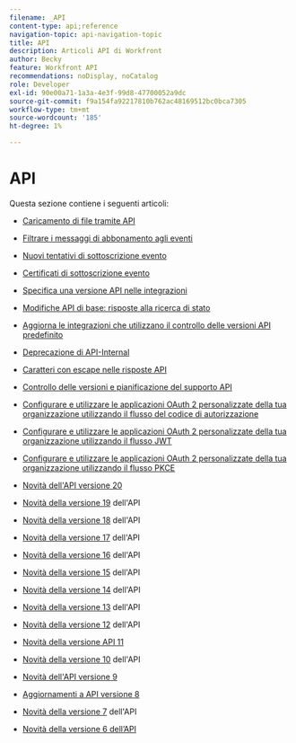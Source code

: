```yaml
---
filename: _API
content-type: api;reference
navigation-topic: api-navigation-topic
title: API
description: Articoli API di Workfront
author: Becky
feature: Workfront API
recommendations: noDisplay, noCatalog
role: Developer
exl-id: 90e00a71-1a3a-4e3f-99d8-47700052a9dc
source-git-commit: f9a154fa92217810b762ac48169512bc0bca7305
workflow-type: tm+mt
source-wordcount: '185'
ht-degree: 1%

---
```


# API

Questa sezione contiene i seguenti articoli:

* [Caricamento di file tramite API](../../wf-api/api/uploading-files-api.md)
* [Filtrare i messaggi di abbonamento agli eventi](../../wf-api/api/filter-event-sub-messages.md)
* [Nuovi tentativi di sottoscrizione evento](../../wf-api/api/event-sub-retries.md)
* [Certificati di sottoscrizione evento](../../wf-api/api/event-sub-certs.md)
* [Specifica una versione API nelle integrazioni](../../wf-api/api/specify-api-version-integrations.md)

* [Modifiche API di base: risposte alla ricerca di stato](../../wf-api/api/api-changes-search.md)
* [Aggiorna le integrazioni che utilizzano il controllo delle versioni API predefinito](../../wf-api/api/update-default-api-versioning.md)
* [Deprecazione di API-Internal](../../wf-api/api/deprecation-api-internal.md)
* [Caratteri con escape nelle risposte API](../../wf-api/api/escaped-characters-api.md)
* [Controllo delle versioni e pianificazione del supporto API](../../wf-api/api/api-version-support-schedule.md)
* [Configurare e utilizzare le applicazioni OAuth 2 personalizzate della tua organizzazione utilizzando il flusso del codice di autorizzazione](../../wf-api/api/oauth-app-code-token-flow.md)
* [Configurare e utilizzare le applicazioni OAuth 2 personalizzate della tua organizzazione utilizzando il flusso JWT](../../wf-api/api/oauth-app-jwt-flow.md)
* [Configurare e utilizzare le applicazioni OAuth 2 personalizzate della tua organizzazione utilizzando il flusso PKCE](../../wf-api/api/oauth-app-pkce-flow.md)
* [Novità dell&#39;API versione 20](../../wf-api/api/new-api-version-20.md)
* [Novità della versione 19](../../wf-api/api/new-api-version-19.md) dell&#39;API
* [Novità della versione 18](../../wf-api/api/new-api-version-18.md) dell&#39;API
* [Novità della versione 17](../../wf-api/api/new-api-version-17.md) dell&#39;API
* [Novità della versione 16](../../wf-api/api/new-api-version-16.md) dell&#39;API
* [Novità della versione 15](../../wf-api/api/new-api-version-15.md) dell&#39;API
* [Novità della versione 14](../../wf-api/api/new-api-version-14.md) dell&#39;API
* [Novità della versione 13](../../wf-api/api/new-api-version-13.md) dell&#39;API
* [Novità della versione 12](../../wf-api/api/new-api-version-12.md) dell&#39;API
* [Novità della versione API 11](../../wf-api/api/new-api-version-11.md)
* [Novità della versione 10](../../wf-api/api/new-api-version-10.md) dell&#39;API
* [Novità dell&#39;API versione 9](../../wf-api/api/new-api-version-9.md)
* [Aggiornamenti a API versione 8](../../wf-api/api/new-api-version-8-updates.md)
* [Novità della versione 7](../../wf-api/api/new-api-version-7.md) dell&#39;API
* [Novità della versione 6 dell’API](../../wf-api/api/new-api-version-6.md)
